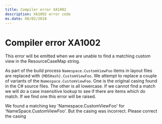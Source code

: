 ```yaml
---
title: Compiler error XA1002
description: XA1002 error code
ms.date: 08/02/2018
---
```

# Compiler error XA1002

This error will be emitted when we are unable to find a matching custom view in the 
ResourceCaseMap string. 

As part of the build process `Namespace.CustomViewFoo` items in layout files are
replaced with `{MD5Hash}.CustomViewFoo`. We attempt to replace a couple of variants
of the `Namespace.CustomViewFoo`. One is the original casing found in the C# source
files. The other is all lowercase. If we cannot find a match we will do a case 
insensitive lookup to see if there are items which do match. If we find one this 
error will be raised.

We found a matching key 'Namespace.CustomViewFoo' for 'NameSpace.CustomViewFoo'. But the casing was incorrect. Please correct the casing